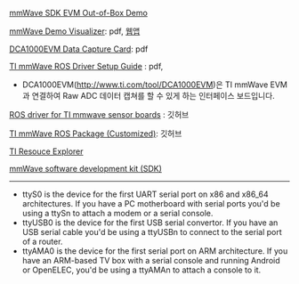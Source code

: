 [mmWave SDK EVM Out-of-Box Demo](https://training.ti.com/mmwave-sdk-evm-out-box-demo)

[mmWave Demo Visualizer](http://www.ti.com/lit/ug/swru529b/swru529b.pdf): pdf, [웹앱](https://dev.ti.com/gallery/view/mmwave/mmWave_Demo_Visualizer/ver/3.1.0/)

[DCA1000EVM Data Capture Card](http://www.ti.com/lit/ug/spruij4/spruij4.pdf): pdf

[TI mmWave ROS Driver Setup Guide](http://dev.ti.com/tirex/content/mmwave_training_1_6_1/labs/lab0006-ros-driver/lab0006_ros_driver_pjt/TI_mmWave_ROS_Driver_Setup_Guide.pdf) : pdf, 
- DCA1000EVM(http://www.ti.com/tool/DCA1000EVM)은 TI mmWave EVM과 연결하여 Raw ADC 데이터 캡쳐를 할 수 있게 하는 인터페이스 보드입니다.

[ROS driver for TI mmwave sensor boards](https://github.com/ibcn-cloudlet/ti_mmwave_rospkg) : 깃허브 

[TI mmWave ROS Package (Customized)](https://github.com/radar-lab/ti_mmwave_rospkg): 깃허브 

[TI Resouce Explorer](http://dev.ti.com/tirex/#/)

[mmWave software development kit (SDK)](http://www.ti.com/tool/MMWAVE-SDK)




---

- ttyS0 is the device for the first UART serial port on x86 and x86_64 architectures. If you have a PC motherboard with serial ports you'd be using a ttySn to attach a modem or a serial console.
- ttyUSB0 is the device for the first USB serial convertor. If you have an USB serial cable you'd be using a ttyUSBn to connect to the serial port of a router.
- ttyAMA0 is the device for the first serial port on ARM architecture. If you have an ARM-based TV box with a serial console and running Android or OpenELEC, you'd be using a ttyAMAn to attach a console to it.